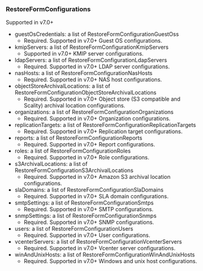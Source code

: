 ### RestoreFormConfigurations
Supported in v7.0+

- guestOsCredentials: a list of RestoreFormConfigurationGuestOss
  - Required. Supported in v7.0+
  Guest OS configurations.
- kmipServers: a list of RestoreFormConfigurationKmipServers
  - Supported in v7.0+
  KMIP server configurations.
- ldapServers: a list of RestoreFormConfigurationLdapServers
  - Required. Supported in v7.0+
  LDAP server configurations.
- nasHosts: a list of RestoreFormConfigurationNasHosts
  - Required. Supported in v7.0+
  NAS host configurations.
- objectStoreArchivalLocations: a list of RestoreFormConfigurationObjectStoreArchivalLocations
  - Required. Supported in v7.0+
  Object store (S3 compatible and Scality) archival location configurations.
- organizations: a list of RestoreFormConfigurationOrganizations
  - Required. Supported in v7.0+
  Organization configurations.
- replicationTargets: a list of RestoreFormConfigurationReplicationTargets
  - Required. Supported in v7.0+
  Replication target configurations.
- reports: a list of RestoreFormConfigurationReports
  - Required. Supported in v7.0+
  Report configurations.
- roles: a list of RestoreFormConfigurationRoles
  - Required. Supported in v7.0+
  Role configurations.
- s3ArchivalLocations: a list of RestoreFormConfigurationS3ArchivalLocations
  - Required. Supported in v7.0+
  Amazon S3 archival location configurations.
- slaDomains: a list of RestoreFormConfigurationSlaDomains
  - Required. Supported in v7.0+
  SLA domain configurations.
- smtpSettings: a list of RestoreFormConfigurationSmtps
  - Required. Supported in v7.0+
  SMTP configurations.
- snmpSettings: a list of RestoreFormConfigurationSnmps
  - Required. Supported in v7.0+
  SNMP configurations.
- users: a list of RestoreFormConfigurationUsers
  - Required. Supported in v7.0+
  User configurations.
- vcenterServers: a list of RestoreFormConfigurationVcenterServers
  - Required. Supported in v7.0+
  Vcenter server configurations.
- winAndUnixHosts: a list of RestoreFormConfigurationWinAndUnixHosts
  - Required. Supported in v7.0+
  Windows and unix host configurations.
